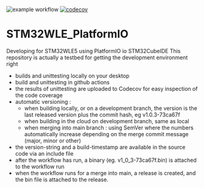 ![example workflow](https://github.com/strooom/STM32WLE_PlatformIO/actions/workflows/testbuildrelease.yml/badge.svg)
[![codecov](https://codecov.io/gh/Strooom/STM32WLE_PlatformIO/branch/develop/graph/badge.svg?token=IC37G15NC9)](https://codecov.io/gh/Strooom/STM32WLE_PlatformIO)

# STM32WLE_PlatformIO
Developing for STM32WLE5 using PlatformIO io STM32CubeIDE
This repository is actually a testbed for getting the development environment right

* builds and unittesting locally on your desktop
* build and unittesting in github actions
* the results of unittesting are uploaded to Codecov for easy inspection of the code coverage
* automatic versioning :
  * when building locally, or on a development branch, the version is the last released version plus the commit hash, eg v1.0.3-73ca67f
  * when building in the cloud on development branch, same as local
  * when merging into main branch : using SemVer where the numbers automatically increase depending on the merge commit message (major, minor or other)
* the version-string and a build-timestamp are available in the source code via an include file
* after the workflow has run, a binary (eg. v1_0_3-73ca67f.bin) is attached to the workflow run
* when the workflow runs for a merge into main, a release is created, and the bin file is attached to the release.


